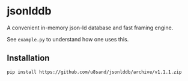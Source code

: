 # jsonlddb
A convenient in-memory json-ld database and fast framing engine.

See `example.py` to understand how one uses this.

## Installation
```bash
pip install https://github.com/u8sand/jsonlddb/archive/v1.1.1.zip
```
